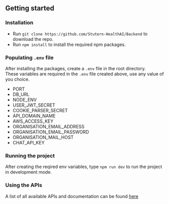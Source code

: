 ## Getting started
### Installation
* Run `git clone https://github.com/Stutern-HealthAI/Backend` to download the repo. <br />
* Run `npm install` to install the required npm packages.

### Populating `.env` file
After installing the packages,  create a `.env` file in the root directory. <br />
These variables are required in the `.env` file created above, use any value of you choice. <br />
* PORT
* DB_URL
* NODE_ENV
* USER_JWT_SECRET
* COOKIE_PARSER_SECRET
* API_DOMAIN_NAME
* AWS_ACCESS_KEY
* ORGANISATION_EMAIL_ADDRESS
* ORGANISATION_EMAIL_PASSWORD
* ORGANISATION_MAIL_HOST
* CHAT_API_KEY

### Running the project
After creating the reqired env variables, type `npm run dev` to run the project in development mode.

### Using the APIs
A list of all available APIs and documentation can be found <a href='https://klus-healthai.postman.co/workspace/My-Workspace~9078663f-e4d1-42dd-81ee-57bdb202a49b/collection/31301164-f91a6403-2e5e-4f04-923d-f8f73cf979ef?action=share&creator=31301164'> here </a>

